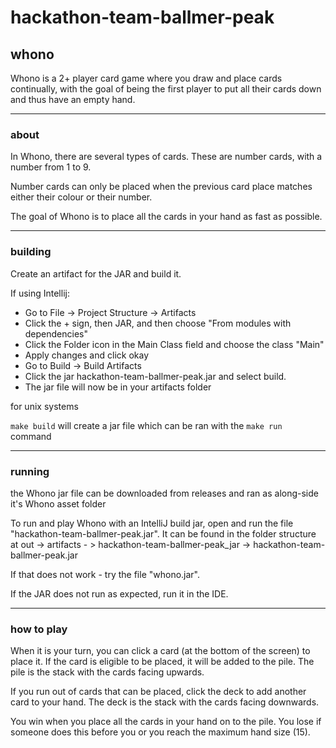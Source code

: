 # hackathon-team-ballmer-peak

## whono  
Whono is a 2+ player card game where you draw and place cards continually, with the goal of being the first player to put all their cards down and thus have an empty hand.
--- ---
### about 
In Whono, there are several types of cards. These are number cards, with a number from 1 to 9.

Number cards can only be placed when the previous card place matches either their colour or their number.

The goal of Whono is to place all the cards in your hand as fast as possible.
--- ---
### building
Create an artifact for the JAR and build it.

If using Intellij:
- Go to File -> Project Structure -> Artifacts
- Click the + sign, then JAR, and then choose "From modules with dependencies"
- Click the Folder icon in the Main Class field and choose the class "Main"
- Apply changes and click okay
- Go to Build -> Build Artifacts
- Click the jar hackathon-team-ballmer-peak.jar and select build.
- The jar file will now be in your artifacts folder

for unix systems 

`make build` will create a jar file which can be ran with the
`make run` command

--- ---
### running 
the Whono jar file can be downloaded from releases and ran as along-side it's Whono asset folder

To run and play Whono with an IntelliJ build jar, open and run the file "hackathon-team-ballmer-peak.jar".
It can be found in the folder structure at out -> artifacts - > hackathon-team-ballmer-peak_jar -> hackathon-team-ballmer-peak.jar

If that does not work - try the file "whono.jar".

If the JAR does not run as expected, run it in the IDE.

--- --- 
### how to play
When it is your turn, you can click a card (at the bottom of the screen) to place it. If the card is eligible to be placed, it will be added to the pile. The pile is the stack with the cards facing upwards.

If you run out of cards that can be placed, click the deck to add another card to your hand. The deck is the stack with the cards facing downwards.

You win when you place all the cards in your hand on to the pile. You lose if someone does this before you or you reach the maximum hand size (15).
